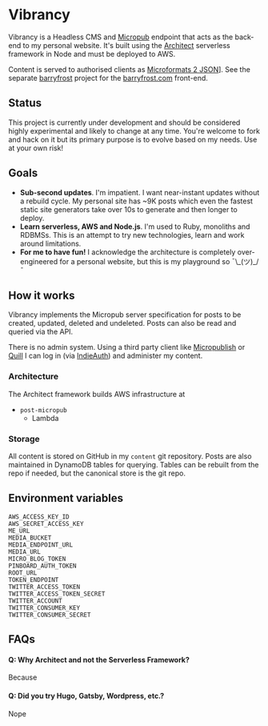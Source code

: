 # Vibrancy

Vibrancy is a Headless CMS and [Micropub][] endpoint that acts as the back-end to my personal website. It's built using the [Architect][] serverless framework in Node and must be deployed to AWS.

Content is served to authorised clients as [Microformats 2 JSON][mf2json]]. See the separate [barryfrost][] project for the [barryfrost.com][] front-end.

## Status

This project is currently under development and should be considered highly experimental and likely to change at any time. You're welcome to fork and hack on it but its primary purpose is to evolve based on my needs. Use at your own risk!

## Goals

- **Sub-second updates**. I'm impatient. I want near-instant updates without a rebuild cycle. My personal site has ~9K posts which even the fastest static site generators take over 10s to generate and then longer to deploy.
- **Learn serverless, AWS and Node.js**. I'm used to Ruby, monoliths and RDBMSs. This is an attempt to try new technologies, learn and work around limitations.
- **For me to have fun!** I acknowledge the architecture is completely over-engineered for a personal website, but this is my playground so ¯\\\_(ツ)\_/¯

## How it works

Vibrancy implements the Micropub server specification for posts to be created, updated, deleted and undeleted. Posts can also be read and queried via the API.

There is no admin system. Using a third party client like [Micropublish][] or [Quill][] I can log in (via [IndieAuth][]) and administer my content.

### Architecture

The Architect framework builds AWS infrastructure at

- `post-micropub`
  - Lambda

### Storage

All content is stored on GitHub in my `content` git repository. Posts are also maintained in DynamoDB tables for querying. Tables can be rebuilt from the repo if needed, but the canonical store is the git repo.

## Environment variables

```env
AWS_ACCESS_KEY_ID
AWS_SECRET_ACCESS_KEY
ME_URL
MEDIA_BUCKET
MEDIA_ENDPOINT_URL
MEDIA_URL
MICRO_BLOG_TOKEN
PINBOARD_AUTH_TOKEN
ROOT_URL
TOKEN_ENDPOINT
TWITTER_ACCESS_TOKEN
TWITTER_ACCESS_TOKEN_SECRET
TWITTER_ACCOUNT
TWITTER_CONSUMER_KEY
TWITTER_CONSUMER_SECRET
```

## FAQs

#### Q: Why Architect and not the Serverless Framework?

Because

#### Q: Did you try Hugo, Gatsby, Wordpress, etc.?

Nope

[architect]: https://arc.codes
[barryfrost]: https://github.com/barryf/barryfrost
[barryfrost.com]: https://barryfrost.com
[micropub]: https://micropub.net
[mf2json]: http://microformats.org/wiki/microformats2-json
[micropublish]: https://micropublish.net
[quill]: https://quill.p3k.io
[indieauth]: https://www.w3.org/TR/indieauth/
